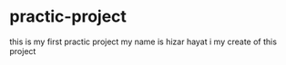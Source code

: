 # practic-project
this is my first practic project
 my name is hizar hayat i my create of this project
